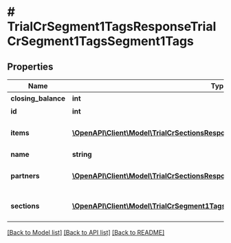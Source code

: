# # TrialCrSegment1TagsResponseTrialCrSegment1TagsSegment1Tags

## Properties

Name | Type | Description | Notes
------------ | ------------- | ------------- | -------------
**closing_balance** | **int** | 期末残高 | [optional]
**id** | **int** | セグメント1タグID |
**items** | [**\OpenAPI\Client\Model\TrialCrSectionsResponseTrialCrSectionsItems[]**](TrialCrSectionsResponseTrialCrSectionsItems.md) | breakdown_display_type:item, account_item_display_type:account_item指定時のみ含まれる | [optional]
**name** | **string** | セグメント1タグ名 | [optional]
**partners** | [**\OpenAPI\Client\Model\TrialCrSectionsResponseTrialCrSectionsPartners[]**](TrialCrSectionsResponseTrialCrSectionsPartners.md) | breakdown_display_type:partner, account_item_display_type:account_item指定時のみ含まれる | [optional]
**sections** | [**\OpenAPI\Client\Model\TrialCrSegment1TagsResponseTrialCrSegment1TagsSections[]**](TrialCrSegment1TagsResponseTrialCrSegment1TagsSections.md) | breakdown_display_type:section, account_item_display_type:account_item指定時のみ含まれる | [optional]

[[Back to Model list]](../../README.md#models) [[Back to API list]](../../README.md#endpoints) [[Back to README]](../../README.md)
